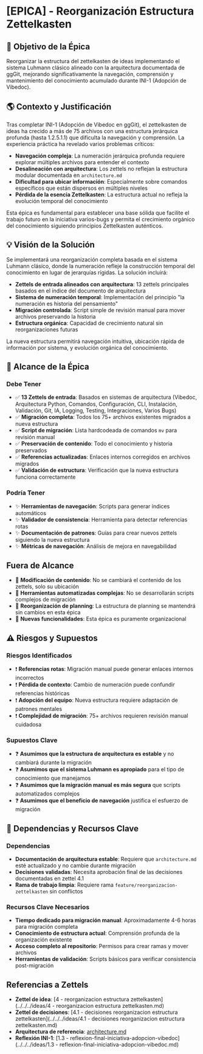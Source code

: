 # [EPICA] - Reorganización Estructura Zettelkasten

## 🎯 Objetivo de la Épica

Reorganizar la estructura del zettelkasten de ideas implementando el sistema Luhmann clásico alineado con la arquitectura documentada de ggGit, mejorando significativamente la navegación, comprensión y mantenimiento del conocimiento acumulado durante INI-1 (Adopción de Vibedoc).

## 🌎 Contexto y Justificación

Tras completar INI-1 (Adopción de Vibedoc en ggGit), el zettelkasten de ideas ha crecido a más de 75 archivos con una estructura jerárquica profunda (hasta 1.2.5.1.1) que dificulta la navegación y comprensión. La experiencia práctica ha revelado varios problemas críticos:

- **Navegación compleja**: La numeración jerárquica profunda requiere explorar múltiples archivos para entender el contexto
- **Desalineación con arquitectura**: Los zettels no reflejan la estructura modular documentada en `architecture.md`
- **Dificultad para ubicar información**: Especialmente sobre comandos específicos que están dispersos en múltiples niveles
- **Pérdida de la esencia Zettelkasten**: La estructura actual no refleja la evolución temporal del conocimiento

Esta épica es fundamental para establecer una base sólida que facilite el trabajo futuro en la iniciativa varios-bugs y permita el crecimiento orgánico del conocimiento siguiendo principios Zettelkasten auténticos.

## 💡 Visión de la Solución

Se implementará una reorganización completa basada en el sistema Luhmann clásico, donde la numeración refleje la construcción temporal del conocimiento en lugar de jerarquías rígidas. La solución incluirá:

- **Zettels de entrada alineados con arquitectura**: 13 zettels principales basados en el índice del documento de arquitectura
- **Sistema de numeración temporal**: Implementación del principio "la numeración es historia del pensamiento"
- **Migración controlada**: Script simple de revisión manual para mover archivos preservando la historia
- **Estructura orgánica**: Capacidad de crecimiento natural sin reorganizaciones futuras

La nueva estructura permitirá navegación intuitiva, ubicación rápida de información por sistema, y evolución orgánica del conocimiento.

## 🚀 Alcance de la Épica

### Debe Tener

- ✅ **13 Zettels de entrada**: Basados en sistemas de arquitectura (Vibedoc, Arquitectura Python, Comandos, Configuración, CLI, Instalación, Validación, Git, IA, Logging, Testing, Integraciones, Varios Bugs)
- ✅ **Migración completa**: Todos los 75+ archivos existentes migrados a nueva estructura
- ✅ **Script de migración**: Lista hardcodeada de comandos `mv` para revisión manual
- ✅ **Preservación de contenido**: Todo el conocimiento y historia preservados
- ✅ **Referencias actualizadas**: Enlaces internos corregidos en archivos migrados
- ✅ **Validación de estructura**: Verificación que la nueva estructura funciona correctamente

### Podría Tener

- ✨ **Herramientas de navegación**: Scripts para generar índices automáticos
- ✨ **Validador de consistencia**: Herramienta para detectar referencias rotas
- ✨ **Documentación de patrones**: Guías para crear nuevos zettels siguiendo la nueva estructura
- ✨ **Métricas de navegación**: Análisis de mejora en navegabilidad

## Fuera de Alcance

- 🚫 **Modificación de contenido**: No se cambiará el contenido de los zettels, solo su ubicación
- 🚫 **Herramientas automatizadas complejas**: No se desarrollarán scripts complejos de migración
- 🚫 **Reorganización de planning**: La estructura de planning se mantendrá sin cambios en esta épica
- 🚫 **Nuevas funcionalidades**: Esta épica es puramente organizacional

## ⚠️ Riesgos y Supuestos

### Riesgos Identificados

- ❗ **Referencias rotas**: Migración manual puede generar enlaces internos incorrectos
- ❗ **Pérdida de contexto**: Cambio de numeración puede confundir referencias históricas
- ❗ **Adopción del equipo**: Nueva estructura requiere adaptación de patrones mentales
- ❗ **Complejidad de migración**: 75+ archivos requieren revisión manual cuidadosa

### Supuestos Clave

- ❓ **Asumimos que la estructura de arquitectura es estable** y no cambiará durante la migración
- ❓ **Asumimos que el sistema Luhmann es apropiado** para el tipo de conocimiento que manejamos
- ❓ **Asumimos que la migración manual es más segura** que scripts automatizados complejos
- ❓ **Asumimos que el beneficio de navegación** justifica el esfuerzo de migración

## 🔗 Dependencias y Recursos Clave

### Dependencias

- **Documentación de arquitectura estable**: Requiere que `architecture.md` esté actualizado y no cambie durante migración
- **Decisiones validadas**: Necesita aprobación final de las decisiones documentadas en zettel 4.1
- **Rama de trabajo limpia**: Requiere rama `feature/reorganizacion-zettelkasten` sin conflictos

### Recursos Clave Necesarios

- **Tiempo dedicado para migración manual**: Aproximadamente 4-6 horas para migración completa
- **Conocimiento de estructura actual**: Comprensión profunda de la organización existente
- **Acceso completo al repositorio**: Permisos para crear ramas y mover archivos
- **Herramientas de validación**: Scripts básicos para verificar consistencia post-migración

## Referencias a Zettels

- **Zettel de idea**: [4 - reorganizacion estructura zettelkasten](../../../ideas/4 - reorganizacion estructura zettelkasten.md)
- **Zettel de decisiones**: [4.1 - decisiones reorganizacion estructura zettelkasten](../../../ideas/4.1 - decisiones reorganizacion estructura zettelkasten.md)
- **Arquitectura de referencia**: [architecture.md](../../../architecture.md)
- **Reflexión INI-1**: [1.3 - reflexion-final-iniciativa-adopcion-vibedoc](../../../ideas/1.3 - reflexion-final-iniciativa-adopcion-vibedoc.md)
